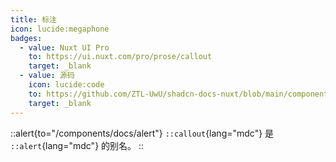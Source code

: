 ```yaml
---
title: 标注
icon: lucide:megaphone
badges:
  - value: Nuxt UI Pro
    to: https://ui.nuxt.com/pro/prose/callout
    target: _blank
  - value: 源码
    icon: lucide:code
    to: https://github.com/ZTL-UwU/shadcn-docs-nuxt/blob/main/components/content/Callout.vue
    target: _blank
---
```


::alert{to="/components/docs/alert"}
`::callout`{lang="mdc"} 是 `::alert`{lang="mdc"} 的别名。
::

